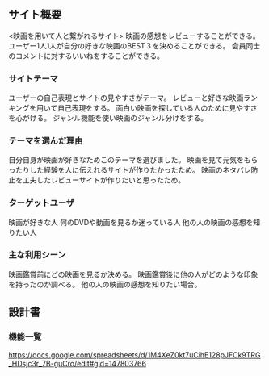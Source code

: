 # <movie-log-app>

## サイト概要
<映画を用いて人と繋がれるサイト>
映画の感想をレビューすることができる。
ユーザー1人1人が自分の好きな映画のBEST３を決めることができる。
会員同士のコメントに対するいいねをすることができる。

### サイトテーマ
ユーザーの自己表現とサイトの見やすさがテーマ。
レビューと好きな映画ランキングを用いて自己表現をする。
面白い映画を探している人のために見やすさを心がける。
ジャンル機能を使い映画のジャンル分けをする。

### テーマを選んだ理由
自分自身が映画が好きなためこのテーマを選びました。
映画を見て元気をもらったりした経験を人に伝えれるサイトが作りたかったため。
映画のネタバレ防止を工夫したレビューサイトが作りたいと思ったため。

### ターゲットユーザ
映画が好きな人
何のDVDや動画を見るか迷っている人
他の人の映画の感想を知りたい人

### 主な利用シーン
映画鑑賞前にどの映画を見るか決める。
映画鑑賞後に他の人がどのような印象を持ったのか調べる。
他の人の映画の感想を知りたい場合。

## 設計書

### 機能一覧
<https://docs.google.com/spreadsheets/d/1M4XeZ0kt7uCihE128pJFCk9TRG_HDsjc3r_7B-guCro/edit#gid=147803766>


